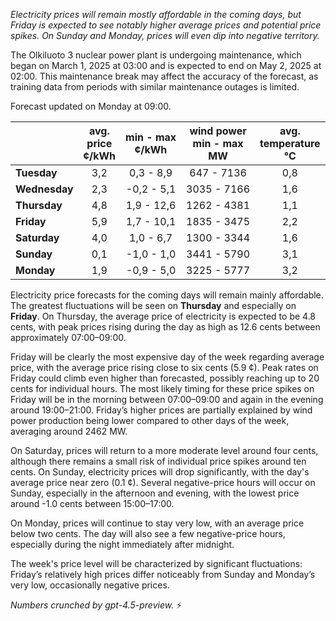 *Electricity prices will remain mostly affordable in the coming days, but Friday is expected to see notably higher average prices and potential price spikes. On Sunday and Monday, prices will even dip into negative territory.*

The Olkiluoto 3 nuclear power plant is undergoing maintenance, which began on March 1, 2025 at 03:00 and is expected to end on May 2, 2025 at 02:00. This maintenance break may affect the accuracy of the forecast, as training data from periods with similar maintenance outages is limited.

Forecast updated on Monday at 09:00.

|          | avg.<br>price<br>¢/kWh | min - max<br>¢/kWh | wind power<br>min - max<br>MW | avg.<br>temperature<br>°C |
|:-------------|:----------------:|:----------------:|:-------------:|:-------------:|
| **Tuesday**      |       3,2        |    0,3 - 8,9      |      647 - 7136     |       0,8       |
| **Wednesday**    |       2,3        |   -0,2 - 5,1      |     3035 - 7166     |       1,6       |
| **Thursday**     |       4,8        |    1,9 - 12,6     |     1262 - 4381     |       1,1       |
| **Friday**       |       5,9        |    1,7 - 10,1     |     1835 - 3475     |       2,2       |
| **Saturday**     |       4,0        |    1,0 - 6,7      |     1300 - 3344     |       1,6       |
| **Sunday**       |       0,1        |   -1,0 - 1,0      |     3441 - 5790     |       3,1       |
| **Monday**       |       1,9        |   -0,9 - 5,0      |     3225 - 5777     |       3,2       |

Electricity price forecasts for the coming days will remain mainly affordable. The greatest fluctuations will be seen on **Thursday** and especially on **Friday**. On Thursday, the average price of electricity is expected to be 4.8 cents, with peak prices rising during the day as high as 12.6 cents between approximately 07:00–09:00.

Friday will be clearly the most expensive day of the week regarding average price, with the average price rising close to six cents (5.9 ¢). Peak rates on Friday could climb even higher than forecasted, possibly reaching up to 20 cents for individual hours. The most likely timing for these price spikes on Friday will be in the morning between 07:00–09:00 and again in the evening around 19:00–21:00. Friday’s higher prices are partially explained by wind power production being lower compared to other days of the week, averaging around 2462 MW.

On Saturday, prices will return to a more moderate level around four cents, although there remains a small risk of individual price spikes around ten cents. On Sunday, electricity prices will drop significantly, with the day's average price near zero (0.1 ¢). Several negative-price hours will occur on Sunday, especially in the afternoon and evening, with the lowest price around -1.0 cents between 15:00–17:00.

On Monday, prices will continue to stay very low, with an average price below two cents. The day will also see a few negative-price hours, especially during the night immediately after midnight.

The week's price level will be characterized by significant fluctuations: Friday’s relatively high prices differ noticeably from Sunday and Monday’s very low, occasionally negative prices.

*Numbers crunched by gpt-4.5-preview.* ⚡

